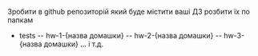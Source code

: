Зробити в github репозиторій який буде містити ваші ДЗ
розбити їх по папкам
 
- tests
-- hw-1-{назва домашки}
-- hw-2-{назва домашки}
-- hw-3-{назва домашки}
... і т.д.